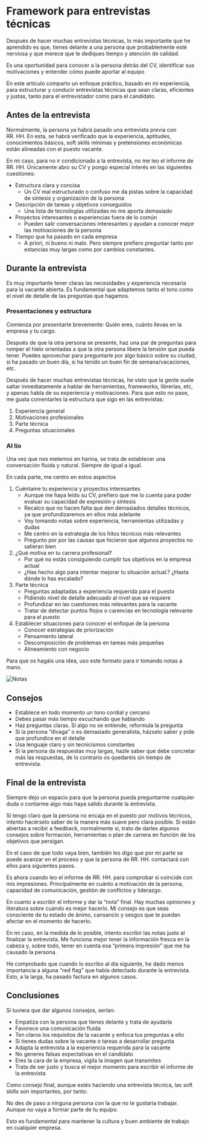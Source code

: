 # Framework para entrevistas técnicas

<!--more-->

Después de hacer muchas entrevistas técnicas, lo más importante que he aprendido es que, tienes delante a una persona que probablemente esté nerviosa y que merece que le dediques tiempo y atención de calidad.

Es una oportunidad para conocer a la persona detrás del CV, identificar sus motivaciones y entender cómo puede aportar al equipo

En este artículo comparto un enfoque práctico, basado en mi experiencia, para estructurar y conducir entrevistas técnicas que sean claras, eficientes y justas, tanto para el entrevistador como para el candidato.

## Antes de la entrevista

Normalmente, la persona ya habrá pasado una entrevista previa con RR. HH. En esta, se habrá verificado que la experiencia, aptitudes, conocimientos básicos, soft skills mínimas y pretensiones económicas están alineadas con el puesto vacante.

En mi caso, para no ir condicionado a la entrevista, no me leo el informe de RR. HH. Únicamente abro su CV y pongo especial interés en las siguientes cuestiones:

- Estructura clara y concisa
  - Un CV mal estructurado o confuso me da pistas sobre la capacidad de síntesis y organización de la persona
- Descripción de tareas y objetivos conseguidos
  - Una lista de tecnologías utilizadas no me aporta demasiado
- Proyectos interesantes o experiencias fuera de lo común
  - Pueden salir conversaciones interesantes y ayudan a conocer mejor las motivaciones de la persona
- Tiempo que ha pasado en cada empresa
  - A priori, ni bueno ni malo. Pero siempre prefiero preguntar tanto por estancias muy largas como por cambios constantes.

## Durante la entrevista

Es muy importante tener claras las necesidades y experiencia necesaria para la vacante abierta. Es fundamental que adaptemos tanto el tono como el nivel de detalle de las preguntas que hagamos.

### Presentaciones y estructura

Comienza por presentarte brevemente: Quién eres, cuánto llevas en la empresa y tu cargo.

Después de que la otra persona se presente, haz una par de preguntas para romper el hielo orientadas a que la otra persona libere la tensión que pueda tener. Puedes aprovechar para preguntarle por algo básico sobre su ciudad, si ha pasado un buen día, si ha tenido un buen fin de semana/vacaciones, etc.

Después de hacer muchas entrevistas técnicas, he visto que la gente suele saltar inmediatamente a hablar de herramientas, frameworks, librerías, etc, y apenas habla de su experiencia y motivaciones. Para que esto no pase, me gusta comentarles la estructura que sigo en las entrevistas:

1. Experiencia general
2. Motivaciones profesionales
3. Parte técnica
4. Preguntas situacionales

### Al lío

Una vez que nos metemos en harina, se trata de establecer una conversación fluida y natural. Siempre de igual a igual.

En cada parte, me centro en estos aspectos

1. Cuéntame tu experiencia y proyectos interesantes
    - Aunque me haya leído su CV, prefiero que me lo cuenta para poder evaluar su capacidad de expresión y síntesis
    - Recalco que no hacen falta que den demasiados detalles técnicos, ya que profundizaremos en ellos más adelante
    - Voy tomando notas sobre experiencia, herramientas utilizadas y dudas
    - Me centro en la estrategia de los hitos técnicos más relevantes
    - Pregunto por por las causas que hicieron que algunos proyectos no salieran bien
2. ¿Qué motiva en tu carrera profesional?
    - Por qué no estás consiguiendo cumplir tus objetivos en la empresa actual
    - ¿Has hecho algo para intentar mejorar tu situación actual.? ¿Hasta dónde lo has escalado?
3. Parte técnica
    - Preguntas adaptadas a experiencia requerida para el puesto
    - Pidiendo nivel de detalle adecuado al nivel que se requiere
    - Profundizar en las cuestiones más relevantes para la vacante
    - Tratar de detectar puntos flojos o carencias en tecnología relevante para el puesto
4. Establecer situaciones para conocer el enfoque de la persona
    - Conocer estrategias de priorización
    - Pensamiento lateral
    - Descomposición de problemas en tareas más pequeñas
    - Alineamiento con negocio

Para que os hagáis una idea, uso este formato para ir tomando notas a mano.

![Notas](/images/entrevistas/entrevista.png)

## Consejos

- Establece en todo momento un tono cordial y cercano
- Debes pasar más tiempo escuchando que hablando
- Haz preguntas claras. Si algo no se entiende, reformula la pregunta
- Si la persona “divaga” o es demasiado generalista, házselo saber y pide que profundice en el detalle
- Usa lenguaje claro y sin tecnicismos constantes
- Si la persona da respuestas muy largas, hazle saber que debe concretar más las respuestas, de lo contrario os quedaréis sin tiempo de entrevista.

## Final de la entrevista

Siempre dejo un espacio para que la persona pueda preguntarme cualquier duda o contarme algo más haya salido durante la entrevista.

Si tengo claro que la persona no encaja en el puesto por motivos técnicos, intento hacérselo saber de la manera más suave pero clara posible. Si están abiertas a recibir a feedback, normalmente sí, trato de darles algunos consejos sobre formación, herramientas o plan de carrera en función de los objetivos que persigan.

En el caso de que todo vaya bien, también les digo que por mi parte se puede avanzar en el proceso y que la persona de RR. HH. contactará con ellos para siguientes pasos.

Es ahora cuando leo el informe de RR. HH. para comprobar si coincide con mis impresiones. Principalmente en cuánto a motivación de la persona, capacidad de comunicación, gestión de conflictos y liderazgo.

En cuanto a escribir el informe y dar la “nota” final. Hay muchas opiniones y literatura sobre cuándo es mejor hacerlo. Mi consejo es que seas consciente de tu estado de ánimo, cansancio y sesgos que te puedan afectar en el momento de hacerlo.

En mi caso, en la medida de lo posible, intento escribir las notas justo al finalizar la entrevista. Me funciona mejor tener la información fresca en la cabeza y, sobre todo, tener en cuenta esa “primera impresión” que me ha causado la persona.

He comprobado que cuando lo escribo al día siguiente, he dado menos importancia a alguna “red flag” que había detectado durante la entrevista. Esto, a la larga, ha pasado factura en algunos casos.

## Conclusiones

Si tuviera que dar algunos consejos, serían:

- Empatiza con la persona que tienes delante y trata de ayudarla
- Favorece una comunicación fluida
- Ten claros los requisitos de la vacante y enfoca tus preguntas a ello
- Si tienes dudas sobre la vacante o tareas a desarrollar pregunta
- Adapta la entrevista a la experiencia requerida para la vacante
- No generes falsas expectativas en el candidato
- Eres la cara de la empresa, vigila la imagen que transmites
- Trata de ser justo y busca el mejor momento para escribir el informe de la entrevista

Como consejo final, aunque estés haciendo una entrevista técnica, las soft skills son importantes, por tanto:

No des de paso a ninguna persona con la que no te gustaría trabajar. Aunque no vaya a formar parte de tu equipo.

Esto es fundamental para mantener la cultura y buen ambiente de trabajo en cualquier empresa.

